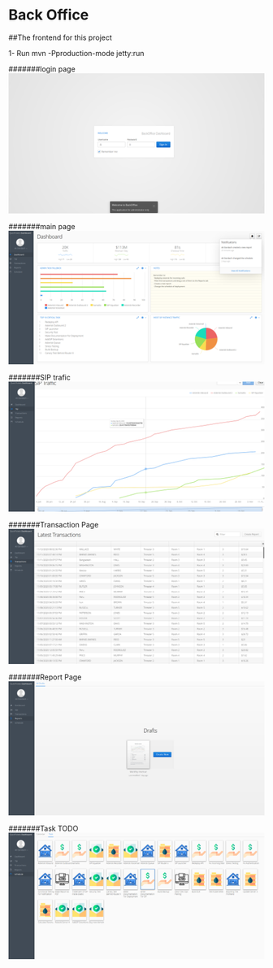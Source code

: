 # Back Office
##The frontend for this project

1- Run mvn -Pproduction-mode jetty:run

#######login page
![alt text](images/1.png)

#######main page
![alt text](images/2.png)

#######SIP trafic
![alt text](images/3.png)

#######Transaction Page
![alt text](images/4.png)

#######Report Page
![alt text](images/5.png)

#######Task TODO
![alt text](images/6.png)
